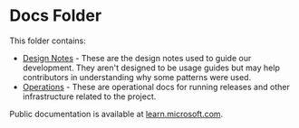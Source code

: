 # Docs Folder

This folder contains:

* [Design Notes](designs/) - These are the design notes used to guide our development. They aren't designed to be usage guides but may help contributors in understanding why some patterns were used.
* [Operations](operations/) - These are operational docs for running releases and other infrastructure related to the project.

Public documentation is available at [learn.microsoft.com](https://learn.microsoft.com/aspnet/core/fundamentals/servers/yarp/getting-started).